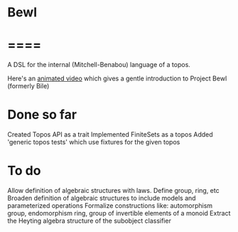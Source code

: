 # Bewl
# ====

A DSL for the internal (Mitchell-Benabou) language of a topos.

Here's an [animated video](http://www.youtube.com/watch/?v=nUwjGBHXKYs) which gives a gentle introduction to Project Bewl (formerly Bile)

# Done so far

Created Topos API as a trait
Implemented FiniteSets as a topos
Added 'generic topos tests' which use fixtures for the given topos

# To do

Allow definition of algebraic structures with laws. Define group, ring, etc
Broaden definition of algebraic structures to include models and parameterized operations
Formalize constructions like: automorphism group, endomorphism ring, group of invertible elements of a monoid
Extract the Heyting algebra structure of the subobject classifier